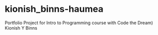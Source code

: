 # kionish_binns-haumea
Portfolio Project for Intro to Programming course with Code the Dream)
Kionish Y Binns